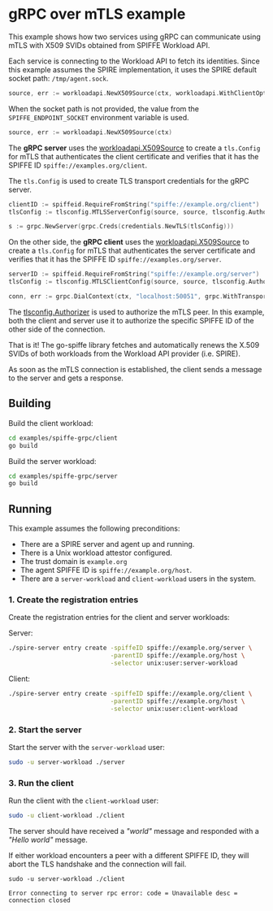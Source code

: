 # gRPC over mTLS example 

This example shows how two services using gRPC can communicate using mTLS with X509 SVIDs obtained from SPIFFE Workload API.

Each service is connecting to the Workload API to fetch its identities. Since this example assumes the SPIRE implementation, it uses the SPIRE default socket path: `/tmp/agent.sock`. 

```go
source, err := workloadapi.NewX509Source(ctx, workloadapi.WithClientOptions(workloadapi.WithAddr(socketPath)))
```

When the socket path is not provided, the value from the `SPIFFE_ENDPOINT_SOCKET` environment variable is used.

```go
source, err := workloadapi.NewX509Source(ctx)
```

The **gRPC server** uses the [workloadapi.X509Source](https://pkg.go.dev/github.com/accuknox/go-spiffe/v2/workloadapi?tab=doc#X509Source) to create a `tls.Config` for mTLS that authenticates the client certificate and verifies that it has the SPIFFE ID `spiffe://examples.org/client`.

The `tls.Config` is used to create TLS transport credentials for the gRPC server.

```go
clientID := spiffeid.RequireFromString("spiffe://example.org/client")
tlsConfig := tlsconfig.MTLSServerConfig(source, source, tlsconfig.AuthorizeID(clientID))

s := grpc.NewServer(grpc.Creds(credentials.NewTLS(tlsConfig)))
```
	
On the other side, the **gRPC client** uses the [workloadapi.X509Source](https://pkg.go.dev/github.com/accuknox/go-spiffe/v2/workloadapi?tab=doc#X509Source) to create a `tls.Config` for mTLS that authenticates the server certificate and verifies that it has the SPIFFE ID `spiffe://examples.org/server`.

```go
serverID := spiffeid.RequireFromString("spiffe://example.org/server")
tlsConfig := tlsconfig.MTLSClientConfig(source, source, tlsconfig.AuthorizeID(serverID))

conn, err := grpc.DialContext(ctx, "localhost:50051", grpc.WithTransportCredentials(credentials.NewTLS(tlsConfig)))
```

The [tlsconfig.Authorizer](https://pkg.go.dev/github.com/accuknox/go-spiffe/v2/spiffetls/tlsconfig?tab=doc#Authorizer) is used to authorize the mTLS peer. In this example, both the client and server use it to authorize the specific SPIFFE ID of the other side of the connection.

That is it! The go-spiffe library fetches and automatically renews the X.509 SVIDs of both workloads from the Workload API provider (i.e. SPIRE).

As soon as the mTLS connection is established, the client sends a message to the server and gets a response.

## Building
Build the client workload:
```bash
cd examples/spiffe-grpc/client
go build
```

Build the server workload:
```bash
cd examples/spiffe-grpc/server
go build
```

## Running
This example assumes the following preconditions:
- There are a SPIRE server and agent up and running.
- There is a Unix workload attestor configured.
- The trust domain is `example.org`
- The agent SPIFFE ID is `spiffe://example.org/host`.
- There are a `server-workload` and `client-workload` users in the system.

### 1. Create the registration entries
Create the registration entries for the client and server workloads:

Server:
```bash
./spire-server entry create -spiffeID spiffe://example.org/server \
                            -parentID spiffe://example.org/host \
                            -selector unix:user:server-workload
```

Client: 
```bash
./spire-server entry create -spiffeID spiffe://example.org/client \
                            -parentID spiffe://example.org/host \
                            -selector unix:user:client-workload
```

### 2. Start the server
Start the server with the `server-workload` user:
```bash
sudo -u server-workload ./server
```

### 3. Run the client
Run the client with the `client-workload` user:
```bash
sudo -u client-workload ./client
```

The server should have received a _"world"_ message and responded with a _"Hello world"_ message.

If either workload encounters a peer with a different SPIFFE ID, they will abort the TLS handshake and the connection will fail. 

```
sudo -u server-workload ./client

Error connecting to server rpc error: code = Unavailable desc = connection closed
```
